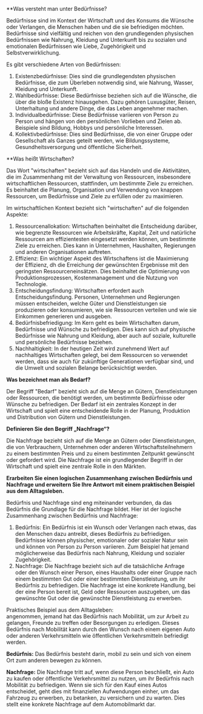 **Was versteht man unter Bedürfnisse?

Bedürfnisse sind im Kontext der Wirtschaft und des Konsums die Wünsche oder Verlangen, die Menschen haben und die sie befriedigen möchten.  
Bedürfnisse sind vielfältig und reichen von den grundlegenden physischen Bedürfnissen wie Nahrung, Kleidung und Unterkunft bis zu sozialen und emotionalen Bedürfnissen wie Liebe, Zugehörigkeit und Selbstverwirklichung.  
  
Es gibt verschiedene Arten von Bedürfnissen:

1. Existenzbedürfnisse: Dies sind die grundlegendsten physischen Bedürfnisse, die zum Überleben notwendig sind, wie Nahrung, Wasser, Kleidung und Unterkunft.
2. Wahlbedürfnisse: Diese Bedürfnisse beziehen sich auf die Wünsche, die über die bloße Existenz hinausgehen. Dazu gehören Luxusgüter, Reisen, Unterhaltung und andere Dinge, die das Leben angenehmer machen.
3. Individualbedürfnisse: Diese Bedürfnisse variieren von Person zu Person und hängen von den persönlichen Vorlieben und Zielen ab. Beispiele sind Bildung, Hobbys und persönliche Interessen.
4. Kollektivbedürfnisse: Dies sind Bedürfnisse, die von einer Gruppe oder Gesellschaft als Ganzes geteilt werden, wie Bildungssysteme, Gesundheitsversorgung und öffentliche Sicherheit.

**Was heißt Wirtschaften? 

Das Wort "wirtschaften" bezieht sich auf das Handeln und die Aktivitäten, die im Zusammenhang mit der Verwaltung von Ressourcen, insbesondere wirtschaftlichen Ressourcen, stattfinden, um bestimmte Ziele zu erreichen. Es beinhaltet die Planung, Organisation und Verwendung von knappen Ressourcen, um Bedürfnisse und Ziele zu erfüllen oder zu maximieren.  
  
Im wirtschaftlichen Kontext bezieht sich "wirtschaften" auf die folgenden Aspekte:
1. Ressourcenallokation: Wirtschaften beinhaltet die Entscheidung darüber, wie begrenzte Ressourcen wie Arbeitskräfte, Kapital, Zeit und natürliche Ressourcen am effizientesten eingesetzt werden können, um bestimmte Ziele zu erreichen. Dies kann in Unternehmen, Haushalten, Regierungen und anderen Organisationen auftreten.
2. Effizienz: Ein wichtiger Aspekt des Wirtschaftens ist die Maximierung der Effizienz, dh die Erreichung der gewünschten Ergebnisse mit den geringsten Ressourceneinsätzen. Dies beinhaltet die Optimierung von Produktionsprozessen, Kostenmanagement und die Nutzung von Technologie.
3. Entscheidungsfindung: Wirtschaften erfordert auch Entscheidungsfindung. Personen, Unternehmen und Regierungen müssen entscheiden, welche Güter und Dienstleistungen sie produzieren oder konsumieren, wie sie Ressourcen verteilen und wie sie Einkommen generieren und ausgeben.
4. Bedürfnisbefriedigung: Im Kern geht es beim Wirtschaften darum, Bedürfnisse und Wünsche zu befriedigen. Dies kann sich auf physische Bedürfnisse wie Nahrung und Kleidung, aber auch auf soziale, kulturelle und persönliche Bedürfnisse beziehen.
5. Nachhaltigkeit: In der heutigen Zeit wird zunehmend Wert auf nachhaltiges Wirtschaften gelegt, bei dem Ressourcen so verwendet werden, dass sie auch für zukünftige Generationen verfügbar sind, und die Umwelt und sozialen Belange berücksichtigt werden.

**Was bezeichnet man als Bedarf?**

Der Begriff "Bedarf" bezieht sich auf die Menge an Gütern, Dienstleistungen oder Ressourcen, die benötigt werden, um bestimmte Bedürfnisse oder Wünsche zu befriedigen. Der Bedarf ist ein zentrales Konzept in der Wirtschaft und spielt eine entscheidende Rolle in der Planung, Produktion und Distribution von Gütern und Dienstleistungen.

**Definieren Sie den Begriff „Nachfrage“?**

Die Nachfrage bezieht sich auf die Menge an Gütern oder Dienstleistungen, die von Verbrauchern, Unternehmen oder anderen Wirtschaftsteilnehmern zu einem bestimmten Preis und zu einem bestimmten Zeitpunkt gewünscht oder gefordert wird. Die Nachfrage ist ein grundlegender Begriff in der Wirtschaft und spielt eine zentrale Rolle in den Märkten.

**Erarbeiten Sie einen logischen Zusammenhang zwischen Bedürfnis und Nachfrage und erweitern Sie Ihre Antwort mit einem praktischen Beispiel aus dem Alltagsleben.**

Bedürfnis und Nachfrage sind eng miteinander verbunden, da das Bedürfnis die Grundlage für die Nachfrage bildet. Hier ist der logische Zusammenhang zwischen Bedürfnis und Nachfrage:

1. Bedürfnis: Ein Bedürfnis ist ein Wunsch oder Verlangen nach etwas, das den Menschen dazu antreibt, dieses Bedürfnis zu befriedigen. Bedürfnisse können physischer, emotionaler oder sozialer Natur sein und können von Person zu Person variieren. Zum Beispiel hat jemand möglicherweise das Bedürfnis nach Nahrung, Kleidung und sozialer Zugehörigkeit.
2. Nachfrage: Die Nachfrage bezieht sich auf die tatsächliche Anfrage oder den Wunsch einer Person, eines Haushalts oder einer Gruppe nach einem bestimmten Gut oder einer bestimmten Dienstleistung, um ihr Bedürfnis zu befriedigen. Die Nachfrage ist eine konkrete Handlung, bei der eine Person bereit ist, Geld oder Ressourcen auszugeben, um das gewünschte Gut oder die gewünschte Dienstleistung zu erwerben.

Praktisches Beispiel aus dem Alltagsleben:  
angenommen, jemand hat das Bedürfnis nach Mobilität, um zur Arbeit zu gelangen, Freunde zu treffen oder Besorgungen zu erledigen. Dieses Bedürfnis nach Mobilität kann durch den Wunsch nach einem eigenen Auto oder anderen Verkehrsmitteln wie öffentlichen Verkehrsmitteln befriedigt werden.

**Bedürfnis:** Das Bedürfnis besteht darin, mobil zu sein und sich von einem Ort zum anderen bewegen zu können.

**Nachfrage:** Die Nachfrage tritt auf, wenn diese Person beschließt, ein Auto zu kaufen oder öffentliche Verkehrsmittel zu nutzen, um ihr Bedürfnis nach Mobilität zu befriedigen. Wenn sie sich für den Kauf eines Autos entscheidet, geht dies mit finanziellen Aufwendungen einher, um das Fahrzeug zu erwerben, zu betanken, zu versichern und zu warten. Dies stellt eine konkrete Nachfrage auf dem Automobilmarkt dar.